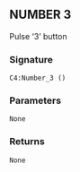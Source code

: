 ## NUMBER 3

Pulse ‘3’ button


### Signature

`C4:Number_3 ()`


### Parameters

`None`


### Returns

`None`